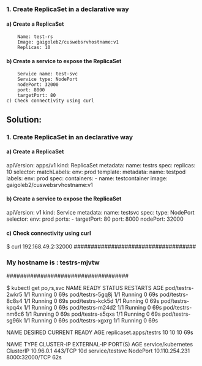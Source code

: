 ### 1. Create ReplicaSet in a declarative way
####    a) Create a ReplicaSet
        Name: test-rs
        Image: gaigoleb2/cuswebsrvhostname:v1
        Replicas: 10
####    b) Create a service to expose the ReplicaSet
        Service name: test-svc
        Service type: NodePort
        nodePort: 32000
        port: 8000
        targetPort: 80
    c) Check connectivity using curl

## Solution:

### 1. Create ReplicaSet in an declarative way

#### a) Create a ReplicaSet

apiVersion: apps/v1
kind: ReplicaSet
metadata:
  name: testrs
spec:
  replicas: 10
  selector:
    matchLabels:
      env: prod
  template:
    metadata:
      name: testpod
      labels:
        env: prod
    spec:
      containers:
        -  name: testcontainer
           image: gaigoleb2/cuswebsrvhostname:v1

#### b) Create a service to expose the ReplicaSet

apiVersion: v1
kind: Service
metadata:
  name: testsvc
spec:
  type: NodePort
  selector:
    env: prod
  ports:
    - targetPort: 80
      port: 8000
      nodePort: 32000

#### c) Check connectivity using curl

$ curl 192.168.49.2:32000
####################################
### My hostname is :  testrs-mjvtw ###
####################################

$ kubectl get po,rs,svc
NAME               READY   STATUS    RESTARTS   AGE
pod/testrs-2wkr5   1/1     Running   0          69s
pod/testrs-5gq8j   1/1     Running   0          69s
pod/testrs-8c8s4   1/1     Running   0          69s
pod/testrs-kck5d   1/1     Running   0          69s
pod/testrs-kpq4x   1/1     Running   0          69s
pod/testrs-m24d2   1/1     Running   0          69s
pod/testrs-nm6c6   1/1     Running   0          69s
pod/testrs-s5qxs   1/1     Running   0          69s
pod/testrs-sg96k   1/1     Running   0          69s
pod/testrs-xgxrg   1/1     Running   0          69s

NAME                     DESIRED   CURRENT   READY   AGE
replicaset.apps/testrs   10        10        10      69s

NAME                 TYPE        CLUSTER-IP       EXTERNAL-IP   PORT(S)          AGE
service/kubernetes   ClusterIP   10.96.0.1        <none>        443/TCP          10d
service/testsvc      NodePort    10.110.254.231   <none>        8000:32000/TCP   62s


